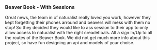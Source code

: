 ### Beaver Book - With Sessions

Great news, the team in of naturalist really loved you work, however they kept forgetting their phones arround and beavers will mess with them no stop! So they decided they would like to ass session to their app to only allow access to naturalist with the right creadetioals. All a sign In/Up to all the routes of the Beaver Book.
We did not get much more info about this project, so have fun designing an api and models of your choise.

